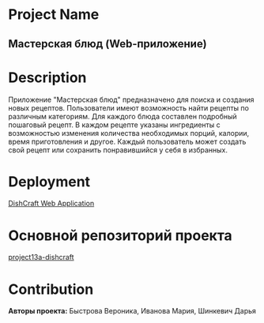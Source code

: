 # Project Name
## Мастерская блюд (Web-приложение)

# Description
Приложение "Мастерская блюд" предназначено для поиска и создания новых рецептов. Пользователи имеют возможность найти рецепты по различным категориям. 
Для каждого блюда составлен подробный пошаговый рецепт. В каждом рецепте указаны ингредиенты с возможностью изменения количества необходимых порций, 
калории, время приготовления и другое. Каждый пользователь может создать свой рецепт или сохранить понравившийся у себя в избранных.

# Deployment 
[DishCraft Web Application](https://project13a-web-dishcraft.vercel.app/)

# Основной репозиторий проекта
[project13a-dishcraft](https://github.com/fpmi-hci-2023/project13a-dishcraft/tree/main)

# Contribution
**Авторы проекта:** Быстрова Вероника, Иванова Мария, Шинкевич Дарья  
